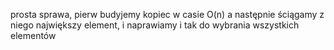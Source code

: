 prosta sprawa, pierw budyjemy kopiec w casie O(n) a następnie ściągamy z niego największy element, i naprawiamy i tak do wybrania wszystkich elementów 

